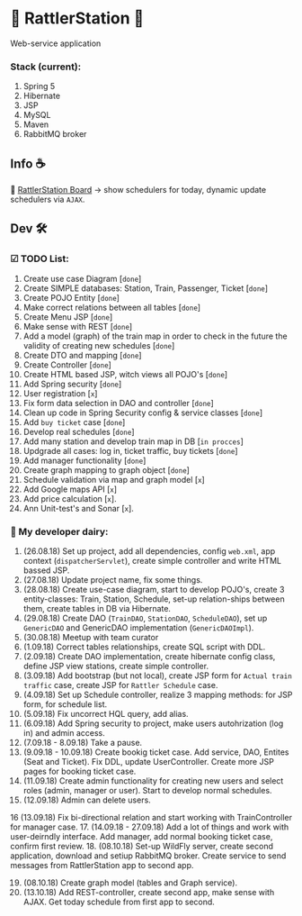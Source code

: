 # 🚄 RattlerStation 🚄
Web-service application

### Stack (current): 
  1. Spring 5
  2. Hibernate
  3. JSP
  4. MySQL
  5. Maven
  6. RabbitMQ broker

## Info ☕
🚉 [RattlerStation Board](https://github.com/SlandShow/RattlerStationBoard "RattlerStation Board") → show schedulers for today, dynamic update schedulers via `AJAX`.

## Dev 🛠️
### ☑ TODO List:

1. Create use case Diagram [`done`]
2. Create SIMPLE databases: Station, Train, Passenger, Ticket [`done`]
3. Create POJO Entity [`done`]
4. Make correct relations between all tables [`done`]
5. Create Menu JSP [`done`]
6. Make sense with REST [`done`]
7. Add a model (graph) of the train map in order to check in the future the validity of creating new schedules [`done`]
8. Create DTO and mapping [`done`]
9. Create Controller [`done`]
10. Create HTML based JSP, witch views all POJO's [`done`]
11. Add Spring security [`done`]
12. User registration [`x`]
13. Fix form data selection in DAO and controller [`done`]
14. Clean up code in Spring Security config & service classes [`done`]
15. Add `buy ticket` case [`done`]
16. Develop real schedules [`done`]
17. Add many station and develop train map in DB [`in procces`]
18. Updgrade all cases: log in, ticket traffic, buy tickets [`done`]
19. Add manager functionality [`done`]
20. Create graph mapping to graph object [`done`]
21. Schedule validation via map and graph model [`x`]
22. Add Google maps API [`x`]
23. Add price calculation [`x`].
24. Ann Unit-test's and Sonar [`x`].

### 📘 My developer dairy:

1. (26.08.18) Set up project, add all dependencies, config `web.xml`, app context (`dispatcherServlet`), create simple controller and write HTML bassed JSP.
2. (27.08.18) Update project name, fix some things.   
3. (28.08.18) Create use-case diagram, start to develop POJO's, create 3 entity-classes: Train, Station, Schedule, set-up relation-ships between them, create tables in DB via Hibernate.
4. (29.08.18) Create DAO (`TrainDAO`, `StationDAO`, `ScheduleDAO`), set up `GenericDAO` and GenericDAO implementation (`GenericDAOImpl`).
5. (30.08.18) Meetup with team curator
6. (1.09.18) Correct tables relationships, create SQL script with DDL.
7. (2.09.18) Create DAO implementation, create hibernate config class, define JSP view stations, create simple controller.
8. (3.09.18) Add bootstrap (but not local), create JSP form for `Actual train traffic` case, create JSP for `Rattler Schedule` case.
9. (4.09.18) Set up Schedule controller, realize 3 mapping methods: for JSP form, for schedule list.
10. (5.09.18) Fix uncorrect HQL query, add alias.
11. (6.09.18) Add Spring security to project, make users autohrization (log in) and admin access.
12. (7.09.18 - 8.09.18) Take a pause. 
13. (9.09.18 - 10.09.18) Create bookig ticket case. Add service, DAO, Entites (Seat and Ticket). Fix DDL, update UserController. Create more JSP pages for booking ticket case.
14. (11.09.18) Create admin functionality for creating new users and select roles (admin, manager or user). Start to develop normal schedules.
15. (12.09.18) Admin can delete users.

16 (13.09.18) Fix bi-directional relation and start working with TrainController for manager case.
17. (14.09.18 - 27.09.18) Add a lot of things and work with user-deirndly interface. Add manager, add normal booking ticket case, confirm first review.
18. (08.10.18) Set-up WildFly server, create second application, download and setiup RabbitMQ broker. Create service to send messages from RattlerStation app to second app.

19. (08.10.18) Create graph model (tables and Graph service).
20. (13.10.18) Add REST-controller, create second app, make sense with AJAX. Get today schedule from first app to second.
